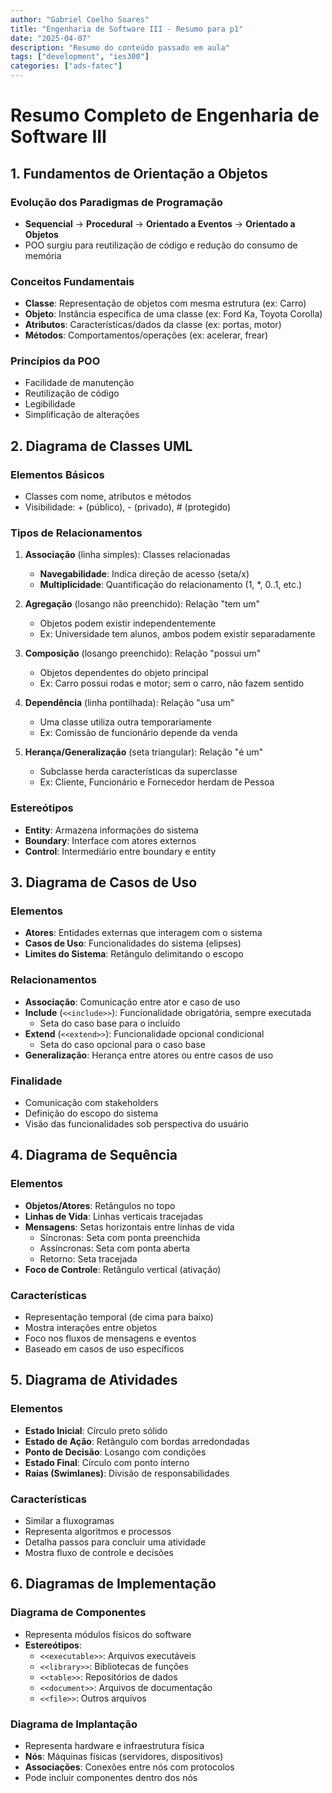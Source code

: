 ```yaml
---
author: "Gabriel Coelho Soares"
title: "Engenharia de Software III - Resumo para p1"
date: "2025-04-07"
description: "Resumo do conteúdo passado em aula"
tags: ["development", "ies300"]
categories: ["ads-fatec"]
---
```

# Resumo Completo de Engenharia de Software III

## 1. Fundamentos de Orientação a Objetos

### Evolução dos Paradigmas de Programação
- **Sequencial** → **Procedural** → **Orientado a Eventos** → **Orientado a Objetos**
- POO surgiu para reutilização de código e redução do consumo de memória

### Conceitos Fundamentais
- **Classe**: Representação de objetos com mesma estrutura (ex: Carro)
- **Objeto**: Instância específica de uma classe (ex: Ford Ka, Toyota Corolla)
- **Atributos**: Características/dados da classe (ex: portas, motor)
- **Métodos**: Comportamentos/operações (ex: acelerar, frear)

### Princípios da POO
- Facilidade de manutenção
- Reutilização de código
- Legibilidade
- Simplificação de alterações

## 2. Diagrama de Classes UML

### Elementos Básicos
- Classes com nome, atributos e métodos
- Visibilidade: + (público), - (privado), # (protegido)

### Tipos de Relacionamentos
1. **Associação** (linha simples): Classes relacionadas
   - **Navegabilidade**: Indica direção de acesso (seta/x)
   - **Multiplicidade**: Quantificação do relacionamento (1, *, 0..1, etc.)

2. **Agregação** (losango não preenchido): Relação "tem um"
   - Objetos podem existir independentemente
   - Ex: Universidade tem alunos, ambos podem existir separadamente

3. **Composição** (losango preenchido): Relação "possui um"
   - Objetos dependentes do objeto principal
   - Ex: Carro possui rodas e motor; sem o carro, não fazem sentido

4. **Dependência** (linha pontilhada): Relação "usa um"
   - Uma classe utiliza outra temporariamente
   - Ex: Comissão de funcionário depende da venda

5. **Herança/Generalização** (seta triangular): Relação "é um"
   - Subclasse herda características da superclasse
   - Ex: Cliente, Funcionário e Fornecedor herdam de Pessoa

### Estereótipos
- **Entity**: Armazena informações do sistema
- **Boundary**: Interface com atores externos
- **Control**: Intermediário entre boundary e entity

## 3. Diagrama de Casos de Uso

### Elementos
- **Atores**: Entidades externas que interagem com o sistema
- **Casos de Uso**: Funcionalidades do sistema (elipses)
- **Limites do Sistema**: Retângulo delimitando o escopo

### Relacionamentos
- **Associação**: Comunicação entre ator e caso de uso
- **Include** (`<<include>>`): Funcionalidade obrigatória, sempre executada
  - Seta do caso base para o incluído
- **Extend** (`<<extend>>`): Funcionalidade opcional condicional
  - Seta do caso opcional para o caso base
- **Generalização**: Herança entre atores ou entre casos de uso

### Finalidade
- Comunicação com stakeholders
- Definição do escopo do sistema
- Visão das funcionalidades sob perspectiva do usuário

## 4. Diagrama de Sequência

### Elementos
- **Objetos/Atores**: Retângulos no topo
- **Linhas de Vida**: Linhas verticais tracejadas
- **Mensagens**: Setas horizontais entre linhas de vida
  - Síncronas: Seta com ponta preenchida
  - Assíncronas: Seta com ponta aberta
  - Retorno: Seta tracejada
- **Foco de Controle**: Retângulo vertical (ativação)

### Características
- Representação temporal (de cima para baixo)
- Mostra interações entre objetos
- Foco nos fluxos de mensagens e eventos
- Baseado em casos de uso específicos

## 5. Diagrama de Atividades

### Elementos
- **Estado Inicial**: Círculo preto sólido
- **Estado de Ação**: Retângulo com bordas arredondadas
- **Ponto de Decisão**: Losango com condições
- **Estado Final**: Círculo com ponto interno
- **Raias (Swimlanes)**: Divisão de responsabilidades

### Características
- Similar a fluxogramas
- Representa algoritmos e processos
- Detalha passos para concluir uma atividade
- Mostra fluxo de controle e decisões

## 6. Diagramas de Implementação

### Diagrama de Componentes
- Representa módulos físicos do software
- **Estereótipos**:
  - `<<executable>>`: Arquivos executáveis
  - `<<library>>`: Bibliotecas de funções
  - `<<table>>`: Repositórios de dados
  - `<<document>>`: Arquivos de documentação
  - `<<file>>`: Outros arquivos

### Diagrama de Implantação
- Representa hardware e infraestrutura física
- **Nós**: Máquinas físicas (servidores, dispositivos)
- **Associações**: Conexões entre nós com protocolos
- Pode incluir componentes dentro dos nós

